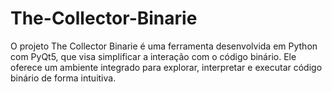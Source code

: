 # The-Collector-Binarie
O projeto The Collector Binarie é uma ferramenta desenvolvida em Python com PyQt5, que visa simplificar a interação com o código binário. Ele oferece um ambiente integrado para explorar, interpretar e executar código binário de forma intuitiva.
